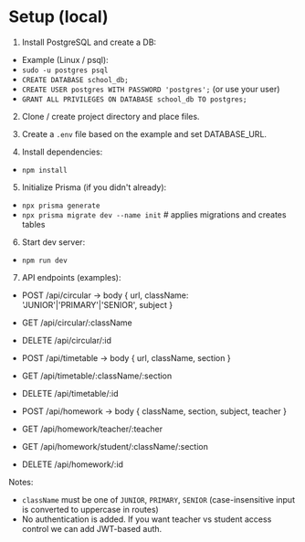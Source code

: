 # Setup (local)

1. Install PostgreSQL and create a DB:

- Example (Linux / psql):
- `sudo -u postgres psql`
- `CREATE DATABASE school_db;`
- `CREATE USER postgres WITH PASSWORD 'postgres';` (or use your user)
- `GRANT ALL PRIVILEGES ON DATABASE school_db TO postgres;`

2. Clone / create project directory and place files.

3. Create a `.env` file based on the example and set DATABASE_URL.

4. Install dependencies:

- `npm install`

5. Initialize Prisma (if you didn't already):

- `npx prisma generate`
- `npx prisma migrate dev --name init` # applies migrations and creates tables

6. Start dev server:

- `npm run dev`

7. API endpoints (examples):

- POST /api/circular -> body { url, className: 'JUNIOR'|'PRIMARY'|'SENIOR', subject }
- GET /api/circular/:className
- DELETE /api/circular/:id

- POST /api/timetable -> body { url, className, section }
- GET /api/timetable/:className/:section
- DELETE /api/timetable/:id

- POST /api/homework -> body { className, section, subject, teacher }
- GET /api/homework/teacher/:teacher
- GET /api/homework/student/:className/:section
- DELETE /api/homework/:id

Notes:

- `className` must be one of `JUNIOR`, `PRIMARY`, `SENIOR` (case-insensitive input is converted to uppercase in routes)
- No authentication is added. If you want teacher vs student access control we can add JWT-based auth.
